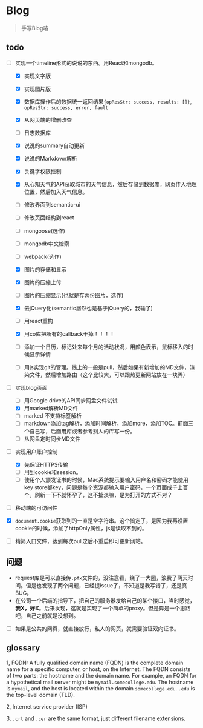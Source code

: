 # Blog

> 手写Blog咯

## todo
 - [ ] 实现一个timeline形式的说说的东西。用React和mongodb。
    - [x] 实现文字版
    - [x] 实现图片版
    - [x] 数据库操作后的数据统一返回结果`{opResStr: success, results: []}`, `opResStr: success, error, fault`
    - [x] 从网页端的增删改查
    - [ ] 日志数据库
    - [x] 说说的summary自动更新
    - [x] 说说的Markdown解析
    - [x] 关键字权限控制
    - [x] 从心知天气的API获取城市的天气信息，然后存储到数据库，网页传入地理位置，然后加入天气信息。
    - [ ] 修改界面到semantic-ui
    - [ ] 修改页面结构到react
    - [ ] mongoose(选作)
    - [ ] mongodb中文检索
    - [ ] webpack(选作)
    - [x] 图片的存储和显示
    - [x] 图片的压缩上传
    - [ ] 图片的压缩显示(也就是存两份图片，选作)
    - [x] 去jQuery化(semantic居然也是基于jQuery的，我输了)
    - [ ] 用react重构
    - [x] 用co库把所有的callback干掉！！！！
    - [ ] 添加一个日历，标记处来每个月的活动状况，用颜色表示，鼠标移入的时候显示详情
    - [ ] 用js实现git的管理。线上的一般是pull，然后如果有新增加的MD文件，渲染文件，然后增加路由（这个比较大，可以跟热更新网站放在一块弄）
    

 - [ ] 实现blog页面
    - [ ] 用Google drive的API同步网盘文件试试
    - [x] 用marked解析MD文件
    - [ ] marked 不支持标签解析
    - [ ] markdown添加tag解析，添加时间解析，添加more，添加TOC。前面三个自己写，后面用库或者参考别人的库写一份。
    - [ ] 从网盘定时同步MD文件
 - [ ] 实现用户账户控制
    - [x] 先保证HTTPS传输
    - [ ] 用到cookie和session。
    - [ ] 使用个人颁发证书的时候，Mac系统提示要输入用户名和密码才能使用key store都key，问题是每个资源都输入用户密码，一个页面成千上百个，刷新一下不就怀孕了，这不扯淡嘛，是为打开的方式不对？
 - [ ] 移动端的可访问性
 - [x] `document.cookie`获取到的一直是空字符串。这个搞定了，是因为我再设置cookie的时候，添加了httpOnly属性，js是读取不到的。
 - [ ] 精简入口文件，达到每次pull之后不重启即可更新网站。
    


## 问题

- request库是可以直接传`.pfx`文件的，没注意看，绕了一大圈，浪费了两天时间。但是也发现了两个问题，已经提issue了，不知道是我写错了，还是真BUG。
- 在公司一个后端的指导下，把自己的服务器发给自己的某个接口，当时感觉，**我X，好X**。后来发现，这就是实现了一个简单的proxy。但是算是一个思路吧，自己之前就是没想到。
- [ ] 如果是公共的网页，就直接放行，私人的网页，就需要验证双向证书。

## glossary

1, FQDN: A fully qualified domain name (FQDN) is the complete domain name for a specific computer, or host, on the Internet. The FQDN consists of two parts: the hostname and the domain name. For example, an FQDN for a hypothetical mail server might be `mymail.somecollege.edu`. The hostname is `mymail`, and the host is located within the domain `somecollege.edu`. `.edu` is the top-level domain (TLD).

2, Internet service provider (ISP)

3, `.crt` and `.cer` are the same format, just different filename extensions.

